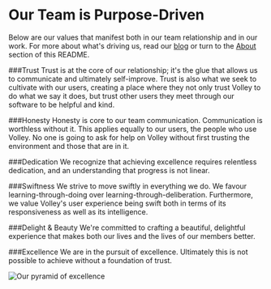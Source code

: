 Our Team is Purpose-Driven 
==
Below are our values that manifest both in our team relationship and in our work. For more about what's driving us, read our [blog](https://medium.com/volley-works) or turn to the [About](https://github.com/VolleyIndustries/readme/blob/master/about.md) section of this README. 

###Trust
Trust is at the core of our relationship; it's the glue that allows us to communicate and ultimately self-improve. Trust is also what we seek to cultivate with our users, creating a place where they not only trust Volley to do what we say it does, but trust other users they meet through our software to be helpful and kind.  

###Honesty 
Honesty is core to our team communication. Communication is worthless without it. This applies equally to our users, the people who use Volley. No one is going to ask for help on Volley without first trusting the environment and those that are in it.

###Dedication
We recognize that achieving excellence requires relentless dedication, and an understanding that progress is not linear. 

###Swiftness 
We strive to move swiftly in everything we do. We favour learning-through-doing over learning-through-deliberation. Furthermore, we value Volley's user experience being swift both in terms of its responsiveness as well as its intelligence. 

###Delight & Beauty
We're committed to crafting a beautiful, delightful experience that makes both our lives and the lives of our members better. 

###Excellence
We are in the pursuit of excellence. Ultimately this is not possible to achieve without a foundation of trust. 

![](http://i.imgur.com/43Ft2j7.png?1 "Our pyramid of excellence")



